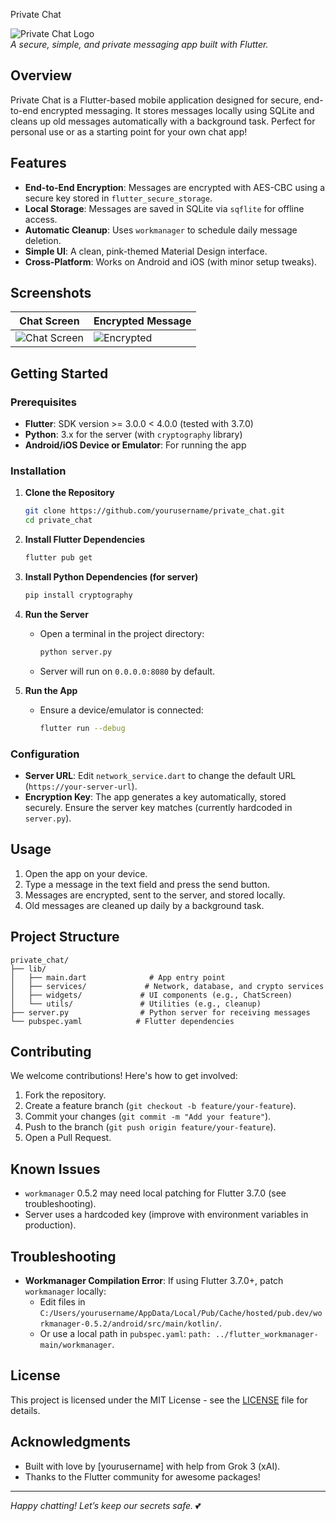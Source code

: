 Private Chat

![Private Chat Logo](https://via.placeholder.com/150.png?text=Private+Chat)  
*A secure, simple, and private messaging app built with Flutter.*

## Overview

Private Chat is a Flutter-based mobile application designed for secure, end-to-end encrypted messaging. It stores messages locally using SQLite and cleans up old messages automatically with a background task. Perfect for personal use or as a starting point for your own chat app!

## Features

- **End-to-End Encryption**: Messages are encrypted with AES-CBC using a secure key stored in `flutter_secure_storage`.
- **Local Storage**: Messages are saved in SQLite via `sqflite` for offline access.
- **Automatic Cleanup**: Uses `workmanager` to schedule daily message deletion.
- **Simple UI**: A clean, pink-themed Material Design interface.
- **Cross-Platform**: Works on Android and iOS (with minor setup tweaks).

## Screenshots

| Chat Screen | Encrypted Message |
|-------------|-------------------|
| ![Chat Screen](https://via.placeholder.com/300x600.png?text=Chat+Screen) | ![Encrypted](https://via.placeholder.com/300x600.png?text=Encrypted+Message) |

## Getting Started

### Prerequisites

- **Flutter**: SDK version >= 3.0.0 < 4.0.0 (tested with 3.7.0)
- **Python**: 3.x for the server (with `cryptography` library)
- **Android/iOS Device or Emulator**: For running the app

### Installation

1. **Clone the Repository**
   ```bash
   git clone https://github.com/yourusername/private_chat.git
   cd private_chat
   ```

2. **Install Flutter Dependencies**
   ```bash
   flutter pub get
   ```

3. **Install Python Dependencies (for server)**
   ```bash
   pip install cryptography
   ```

4. **Run the Server**
   - Open a terminal in the project directory:
     ```bash
     python server.py
     ```
   - Server will run on `0.0.0.0:8080` by default.

5. **Run the App**
   - Ensure a device/emulator is connected:
     ```bash
     flutter run --debug
     ```

### Configuration

- **Server URL**: Edit `network_service.dart` to change the default URL (`https://your-server-url`).
- **Encryption Key**: The app generates a key automatically, stored securely. Ensure the server key matches (currently hardcoded in `server.py`).

## Usage

1. Open the app on your device.
2. Type a message in the text field and press the send button.
3. Messages are encrypted, sent to the server, and stored locally.
4. Old messages are cleaned up daily by a background task.

## Project Structure

```
private_chat/
├── lib/
│   ├── main.dart              # App entry point
│   ├── services/             # Network, database, and crypto services
│   ├── widgets/             # UI components (e.g., ChatScreen)
│   └── utils/               # Utilities (e.g., cleanup)
├── server.py                # Python server for receiving messages
└── pubspec.yaml            # Flutter dependencies
```

## Contributing

We welcome contributions! Here's how to get involved:

1. Fork the repository.
2. Create a feature branch (`git checkout -b feature/your-feature`).
3. Commit your changes (`git commit -m "Add your feature"`).
4. Push to the branch (`git push origin feature/your-feature`).
5. Open a Pull Request.

## Known Issues

- `workmanager` 0.5.2 may need local patching for Flutter 3.7.0 (see troubleshooting).
- Server uses a hardcoded key (improve with environment variables in production).

## Troubleshooting

- **Workmanager Compilation Error**: If using Flutter 3.7.0+, patch `workmanager` locally:
  - Edit files in `C:/Users/yourusername/AppData/Local/Pub/Cache/hosted/pub.dev/workmanager-0.5.2/android/src/main/kotlin/`.
  - Or use a local path in `pubspec.yaml`: `path: ../flutter_workmanager-main/workmanager`.

## License

This project is licensed under the MIT License - see the [LICENSE](LICENSE) file for details.

## Acknowledgments

- Built with love by [yourusername] with help from Grok 3 (xAI).
- Thanks to the Flutter community for awesome packages!

---
*Happy chatting! Let’s keep our secrets safe.* 💕